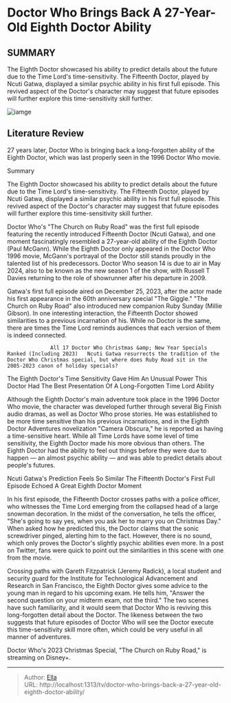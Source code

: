 # Doctor Who Brings Back A 27-Year-Old Eighth Doctor Ability


## SUMMARY 



  The Eighth Doctor showcased his ability to predict details about the future due to the Time Lord&#39;s time-sensitivity.   The Fifteenth Doctor, played by Ncuti Gatwa, displayed a similar psychic ability in his first full episode.   This revived aspect of the Doctor&#39;s character may suggest that future episodes will further explore this time-sensitivity skill further.  

![iamge](https://static1.srcdn.com/wordpress/wp-content/uploads/2023/12/doctorwho_bringsback_27yearold_ability.jpg)

## Literature Review
27 years later, Doctor Who is bringing back a long-forgotten ability of the Eighth Doctor, which was last properly seen in the 1996 Doctor Who movie.





Summary

  The Eighth Doctor showcased his ability to predict details about the future due to the Time Lord&#39;s time-sensitivity.   The Fifteenth Doctor, played by Ncuti Gatwa, displayed a similar psychic ability in his first full episode.   This revived aspect of the Doctor&#39;s character may suggest that future episodes will further explore this time-sensitivity skill further.  







Doctor Who&#39;s &#34;The Church on Ruby Road&#34; was the first full episode featuring the recently introduced Fifteenth Doctor (Ncuti Gatwa), and one moment fascinatingly resembled a 27-year-old ability of the Eighth Doctor (Paul McGann). While the Eighth Doctor only appeared in the Doctor Who 1996 movie, McGann&#39;s portrayal of the Doctor still stands proudly in the talented list of his predecessors. Doctor Who season 14 is due to air in May 2024, also to be known as the new season 1 of the show, with Russell T Davies returning to the role of showrunner after his departure in 2009.

Gatwa&#39;s first full episode aired on December 25, 2023, after the actor made his first appearance in the 60th anniversary special &#34;The Giggle.&#34; &#34;The Church on Ruby Road&#34; also introduced new companion Ruby Sunday (Millie Gibson). In one interesting interaction, the Fifteenth Doctor showed similarities to a previous incarnation of his. While no Doctor is the same, there are times the Time Lord reminds audiences that each version of them is indeed connected.




                  All 17 Doctor Who Christmas &amp; New Year Specials Ranked (Including 2023)   Ncuti Gatwa resurrects the tradition of the Doctor Who Christmas special, but where does Ruby Road sit in the 2005-2023 canon of holiday specials?    


 The Eighth Doctor&#39;s Time Sensitivity Gave Him An Unusual Power 
This Doctor Had The Best Presentation Of A Long-Forgotten Time Lord Ability
          

Although the Eighth Doctor&#39;s main adventure took place in the 1996 Doctor Who movie, the character was developed further through several Big Finish audio dramas, as well as Doctor Who prose stories. He was established to be more time sensitive than his previous incarnations, and in the Eighth Doctor Adventures novelization &#34;Camera Obscura,&#34; he is reported as having a time-sensitive heart. While all Time Lords have some level of time sensitivity, the Eighth Doctor made his more obvious than others. The Eighth Doctor had the ability to feel out things before they were due to happen — an almost psychic ability — and was able to predict details about people&#39;s futures.






 Ncuti Gatwa&#39;s Prediction Feels So Similar 
The Fifteenth Doctor&#39;s First Full Episode Echoed A Great Eighth Doctor Moment
          

In his first episode, the Fifteenth Doctor crosses paths with a police officer, who witnesses the Time Lord emerging from the collapsed head of a large snowman decoration. In the midst of the conversation, he tells the officer, &#34;She&#39;s going to say yes, when you ask her to marry you on Christmas Day.&#34; When asked how he predicted this, the Doctor claims that the sonic screwdriver pinged, alerting him to the fact. However, there is no sound, which only proves the Doctor&#39;s slightly psychic abilities even more. In a post on Twitter, fans were quick to point out the similarities in this scene with one from the movie.

Crossing paths with Gareth Fitzpatrick (Jeremy Radick), a local student and security guard for the Institute for Technological Advancement and Research in San Francisco, the Eighth Doctor gives some advice to the young man in regard to his upcoming exam. He tells him, &#34;Answer the second question on your midterm exam, not the third.&#34; The two scenes have such familiarity, and it would seem that Doctor Who is reviving this long-forgotten detail about the Doctor. The likeness between the two suggests that future episodes of Doctor Who will see the Doctor execute this time-sensitivity skill more often, which could be very useful in all manner of adventures.






Doctor Who&#39;s 2023 Christmas Special, &#34;The Church on Ruby Road,&#34; is streaming on Disney&#43;.






---

> Author: [Ella](https://instagram.hk.cn/)  
> URL: http://localhost:1313/tv/doctor-who-brings-back-a-27-year-old-eighth-doctor-ability/  


